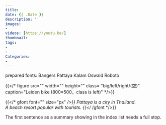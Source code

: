 ```yaml
---
title:
date: {{ .Date }}
description: ''
images:
-
videos: [https://youtu.be/]
thumbnail:
tags:
-
-
Categories:
-
---
```

prepared fonts:
Bangers Pattaya Kalam
Oswald  Roboto

{{</* figure src="" width="" height="" class= "big/left/right/(空)" caption="Leiden bike (800×500，class is left)" */>}}

{{</* gfont font="" size="px" */>}}
Pattaya is a city in Thailand.<br>A beach resort popular with tourists.
{{</* /gfont */>}} <br>


The first sentence as a summary showing in the index list needs a full stop.
